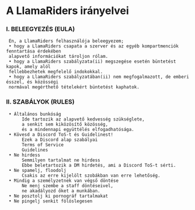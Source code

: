 # A LlamaRiders irányelvei

### I.   BELEEGYEZÉS (EULA)

     Én, a LlamaRiders felhasználója beleegyezem;
     • hogy a LlamaRiders csapata a szerver és az egyéb kompartmenciók fenntartása érdekében           
     alapvető információkat tároljon rólam.
     • hogy a LlamaRiders szabályzata(ii) megszegése esetén büntetést kapok, amely alól                        
     fellebbezhetek megfelelő indokokkal.
     • hogy a LlamaRiders szabályzatában(ii) nem megfogalmazott, de emberi ésszel, és közösségi        
     normával megérthető tételekért büntetést kaphatok.

### II.   SZABÁLYOK (RULES)
     • Általános bunkóság
          Ide tartozik az alapvető kedvesség szükséglete,
          a senkit sem kiközösítő közösség,
          és a mindennapi együttélés elfogadhatósága.
     • Kövesd a Discord ToS-t és Guidelinest!
          Ezek a Discord alap szabályai
          Terms of Service
          Guidelines
     • Ne hirdess
          Semmilyen tartalmat ne hirdess
          Ebbe beletartozik a DM hirdetés, ami a Discord ToS-t sérti.
     • Ne spamelj, floodolj
          Csakis az erre kijelölt szobákban van erre lehetőség.
     • Mindig a személyzetnek van végső döntése
          Ne menj szembe a staff döntéseivel,
          ne akadályozd őket a munkában.
     • Ne posztolj ki pornográf tartalmakat
     • Ne pingelj senkit fölöslegesen
